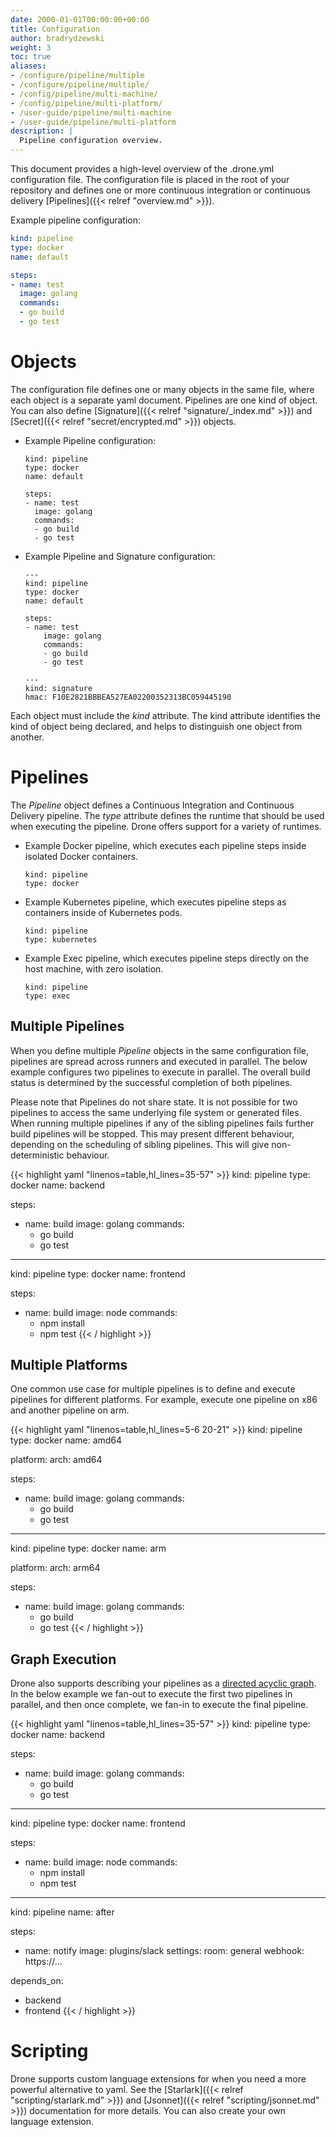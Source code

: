 ```yaml
---
date: 2000-01-01T00:00:00+00:00
title: Configuration
author: bradrydzewski
weight: 3
toc: true
aliases:
- /configure/pipeline/multiple
- /configure/pipeline/multiple/
- /config/pipeline/multi-machine/
- /config/pipeline/multi-platform/
- /user-guide/pipeline/multi-machine
- /user-guide/pipeline/multi-platform
description: |
  Pipeline configuration overview.
---
```


This document provides a high-level overview of the .drone.yml configuration file. The configuration file is placed in the root of your repository and defines one or more continuous integration or continuous delivery [Pipelines]({{< relref "overview.md" >}}).

Example pipeline configuration:

```yaml {linenos=table}
kind: pipeline
type: docker
name: default

steps:
- name: test
  image: golang
  commands:
  - go build
  - go test
```

# Objects

The configuration file defines one or many objects in the same file, where each object is a separate yaml document. Pipelines are one kind of object. You can also define [Signature]({{< relref "signature/_index.md" >}}) and [Secret]({{< relref "secret/encrypted.md" >}}) objects.

* Example Pipeline configuration:
  ```
  kind: pipeline
  type: docker
  name: default

  steps:
  - name: test
    image: golang
    commands:
    - go build
    - go test
  ```

* Example Pipeline and Signature configuration:
    ```
    ---
    kind: pipeline
    type: docker
    name: default

    steps:
    - name: test
        image: golang
        commands:
        - go build
        - go test

    ---
    kind: signature
    hmac: F10E2821BBBEA527EA02200352313BC059445190
    ```

Each object must include the _kind_ attribute. The kind attribute identifies the kind of object being declared, and helps to distinguish one object from another.

# Pipelines

The _Pipeline_ object defines a Continuous Integration and Continuous Delivery pipeline. The _type_ attribute defines the runtime that should be used when executing the pipeline. Drone offers support for a variety of runtimes.

* Example Docker pipeline, which executes each pipeline steps inside isolated Docker containers.
  ```
  kind: pipeline
  type: docker
  ```

* Example Kubernetes pipeline, which executes pipeline steps as containers inside of Kubernetes pods.
  ```
  kind: pipeline
  type: kubernetes
  ```

* Example Exec pipeline, which executes pipeline steps directly on the host machine, with zero isolation.
  ```
  kind: pipeline
  type: exec
  ```

## Multiple Pipelines

When you define multiple _Pipeline_ objects in the same configuration file, pipelines are spread across runners and executed in parallel. The below example configures two pipelines to execute in parallel. The overall build status is determined by the successful completion of both pipelines.

<div class="alert">
Please note that Pipelines do not share state. It is not possible for two pipelines to access the same underlying file system or generated files.
</div>

<div class="alert">
When running multiple pipelines if any of the sibling pipelines fails further build pipelines will be stopped. 
This may present different behaviour, depending on the scheduling of sibling pipelines. This will give non-deterministic behaviour. 
</div>

{{< highlight yaml "linenos=table,hl_lines=35-57" >}}
kind: pipeline
type: docker
name: backend

steps:
- name: build
  image: golang
  commands:
  - go build
  - go test

---
kind: pipeline
type: docker
name: frontend

steps:
- name: build
  image: node
  commands:
  - npm install
  - npm test
{{< / highlight >}}

## Multiple Platforms

One common use case for multiple pipelines is to define and execute pipelines for different platforms. For example, execute one pipeline on x86 and another pipeline on arm.

{{< highlight yaml "linenos=table,hl_lines=5-6 20-21" >}}
kind: pipeline
type: docker
name: amd64

platform:
  arch: amd64

steps:
- name: build
  image: golang
  commands:
  - go build
  - go test

---
kind: pipeline
type: docker
name: arm

platform:
  arch: arm64

steps:
- name: build
  image: golang
  commands:
  - go build
  - go test
{{< / highlight >}}


## Graph Execution

Drone also supports describing your pipelines as a [directed acyclic graph](https://en.wikipedia.org/wiki/Directed_acyclic_graph). In the below example we fan-out to execute the first two pipelines in parallel, and then once complete, we fan-in to execute the final pipeline.

{{< highlight yaml "linenos=table,hl_lines=35-57" >}}
kind: pipeline
type: docker
name: backend

steps:
- name: build
  image: golang
  commands:
  - go build
  - go test

---
kind: pipeline
type: docker
name: frontend

steps:
- name: build
  image: node
  commands:
  - npm install
  - npm test

---
kind: pipeline
name: after

steps:
- name: notify
  image: plugins/slack
  settings:
    room: general
    webhook: https://...

depends_on:
- backend
- frontend
{{< / highlight >}}

# Scripting

Drone supports custom language extensions for when you need a more powerful alternative to yaml. See the [Starlark]({{< relref "scripting/starlark.md" >}}) and [Jsonnet]({{< relref "scripting/jsonnet.md" >}}) documentation for more details. You can also create your own language extension.
